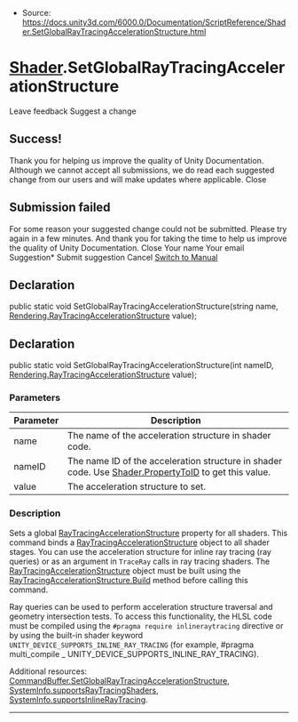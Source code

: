 * Source: https://docs.unity3d.com/6000.0/Documentation/ScriptReference/Shader.SetGlobalRayTracingAccelerationStructure.html

#  [Shader](https://docs.unity3d.com/6000.0/Documentation/ScriptReference/Shader.html).SetGlobalRayTracingAccelerationStructure
Leave feedback
Suggest a change
## Success!
Thank you for helping us improve the quality of Unity Documentation. Although we cannot accept all submissions, we do read each suggested change from our users and will make updates where applicable.
Close
## Submission failed
For some reason your suggested change could not be submitted. Please <a>try again</a> in a few minutes. And thank you for taking the time to help us improve the quality of Unity Documentation.
Close
Your name Your email Suggestion* Submit suggestion
Cancel
[Switch to Manual](https://docs.unity3d.com/6000.0/Documentation/Manual/class-Shader.html "Go to Shader Component in the Manual")
## Declaration
public static void SetGlobalRayTracingAccelerationStructure(string name, [Rendering.RayTracingAccelerationStructure](https://docs.unity3d.com/6000.0/Documentation/ScriptReference/Rendering.RayTracingAccelerationStructure.html) value); 
## Declaration
public static void SetGlobalRayTracingAccelerationStructure(int nameID, [Rendering.RayTracingAccelerationStructure](https://docs.unity3d.com/6000.0/Documentation/ScriptReference/Rendering.RayTracingAccelerationStructure.html) value); 
### Parameters
Parameter | Description  
---|---  
name | The name of the acceleration structure in shader code.  
nameID | The name ID of the acceleration structure in shader code. Use [Shader.PropertyToID](https://docs.unity3d.com/6000.0/Documentation/ScriptReference/Shader.PropertyToID.html) to get this value.  
value | The acceleration structure to set.  
### Description
Sets a global [RayTracingAccelerationStructure](https://docs.unity3d.com/6000.0/Documentation/ScriptReference/Rendering.RayTracingAccelerationStructure.html) property for all shaders.
This command binds a [RayTracingAccelerationStructure](https://docs.unity3d.com/6000.0/Documentation/ScriptReference/Rendering.RayTracingAccelerationStructure.html) object to all shader stages. You can use the acceleration structure for inline ray tracing (ray queries) or as an argument in `TraceRay` calls in ray tracing shaders. The [RayTracingAccelerationStructure](https://docs.unity3d.com/6000.0/Documentation/ScriptReference/Rendering.RayTracingAccelerationStructure.html) object must be built using the [RayTracingAccelerationStructure.Build](https://docs.unity3d.com/6000.0/Documentation/ScriptReference/Rendering.RayTracingAccelerationStructure.Build.html) method before calling this command.  
  
Ray queries can be used to perform acceleration structure traversal and geometry intersection tests. To access this functionality, the HLSL code must be compiled using the `#pragma require inlineraytracing` directive or by using the built-in shader keyword `UNITY_DEVICE_SUPPORTS_INLINE_RAY_TRACING` (for example, #pragma multi_compile _ UNITY_DEVICE_SUPPORTS_INLINE_RAY_TRACING).  
  
Additional resources: [CommandBuffer.SetGlobalRayTracingAccelerationStructure](https://docs.unity3d.com/6000.0/Documentation/ScriptReference/Rendering.CommandBuffer.SetGlobalRayTracingAccelerationStructure.html), [SystemInfo.supportsRayTracingShaders](https://docs.unity3d.com/6000.0/Documentation/ScriptReference/SystemInfo-supportsRayTracingShaders.html), [SystemInfo.supportsInlineRayTracing](https://docs.unity3d.com/6000.0/Documentation/ScriptReference/SystemInfo-supportsInlineRayTracing.html).
* * *

